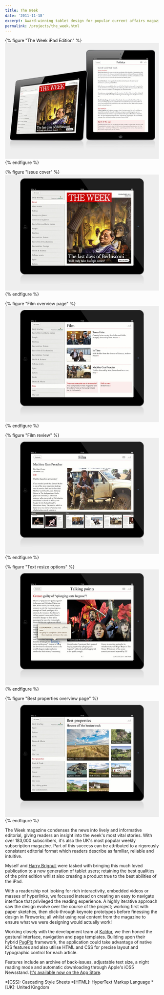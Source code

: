 ```yaml
---
title: The Week
date: '2011-11-18'
excerpt: Award-winning tablet design for popular current affairs magazine.
permalink: /projects/the_week.html
---
```

{% figure "The Week iPad Edition" %}
![](/assets/images/projects/the_week/0.jpg)
{% endfigure %}

{% figure "Issue cover" %}
![](/assets/images/projects/the_week/1.jpg)
{% endfigure %}

{% figure "Film overview page" %}
![](/assets/images/projects/the_week/2.jpg)
{% endfigure %}

{% figure "Film review" %}
![](/assets/images/projects/the_week/3.jpg)
{% endfigure %}

{% figure "Text resize options" %}
![](/assets/images/projects/the_week/4.jpg)
{% endfigure %}

{% figure "Best properties overview page" %}
![](/assets/images/projects/the_week/5.jpg)
{% endfigure %}

The Week magazine condenses the news into lively and informative editorial, giving readers an insight into the week's most vital stories. With over 183,000 subscribers, it's also the UK's most popular weekly subscription magazine. Part of this success can be attributed to a rigorously consistent editorial format which readers describe as familiar, reliable and intuitive.

Myself and [Harry Brignull][1] were tasked with bringing this much loved publication to a new generation of tablet users; retaining the best qualities of the print edition whilst also creating a product true to the best abilities of the iPad.

With a readership not looking for rich interactivity, embedded videos or masses of hyperlinks, we focused instead on creating an easy to navigate interface that privileged the reading experience. A highly iterative approach saw the design evolve over the course of the project; working first with paper sketches, then click-through keynote prototypes before finessing the design in Fireworks; all whilst using real content from the magazine to ensure what we were designing would actually work!

Working closely with the development team at [Kaldor][2], we then honed the gestural interface, navigation and page templates. Building upon their hybrid [PugPig][3] framework, the application could take advantage of native iOS features and also utilise HTML and CSS for precise layout and typographic control for each article.

Features include an archive of back-issues, adjustable text size, a night reading mode and automatic downloading through Apple's iOS5 Newsstand. [It's available now on the App Store][4].

[1]: http://clearleft.com/is/harry-brignull/
[2]: http://kaldorgroup.com/
[3]: http://pugpig.com/
[4]: http://itunes.apple.com/gb/app/the-week-uk/id468108781

*[CSS]: Cascading Style Sheets
*[HTML]: HyperText Markup Language
*[UK]: United Kingdom